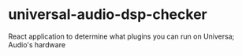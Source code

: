 # universal-audio-dsp-checker
React application to determine what plugins you can run on Universa; Audio's hardware
